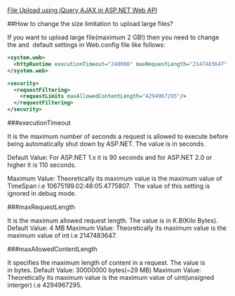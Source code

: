 ﻿[File Upload using jQuery AJAX in ASP.NET Web API](http://www.codeproject.com/Articles/806075/File-Upload-using-jQuery-AJAX-in-ASP-NET-Web-API)



##How to change the size limitation to upload large files?

If you want to upload large file(maximum 2 GB!) then you need to change the <httpRuntime> and <requestLimits> default settings
 in Web.config file like follows:

```xml
<system.web>
  <httpRuntime executionTimeout="240000" maxRequestLength="2147483647" />
</system.web>

<security>
  <requestFiltering>
    <requestLimits maxAllowedContentLength="4294967295"/>
  </requestFiltering>
</security>
```

###executionTimeout

It is the maximum number of seconds a request is allowed to execute before being automatically shut down by ASP.NET. The value
 is in seconds. 

Default Value: For ASP.NET 1.x it is 90 seconds and for ASP.NET 2.0 or higher it is 110 seconds.

Maximum Value: Theoretically its maximum value is the maximum value of TimeSpan i.e 10675199.02:48:05.4775807.
 The value of this setting is ignored in debug mode.

###maxRequestLength 

It is the maximum allowed request length. The value is in K.B(Kilo Bytes). 
Default Value: 4 MB
Maximum Value: Theoretically its maximum value is the maximum value of int i.e 2147483647.

###maxAllowedContentLength

It specifies the maximum length of content in a request. The value is in bytes.
Default Value: 30000000 bytes(~29 MB)
Maximum Value: Theoretically its maximum value is the maximum value of uint(unsigned interger) i.e 4294967295.